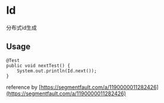 # Id
分布式id生成

## Usage
```
@Test
public void nextTest() {
    System.out.println(Id.next());
}
```

reference by [https://segmentfault.com/a/1190000011282426](https://segmentfault.com/a/1190000011282426)
